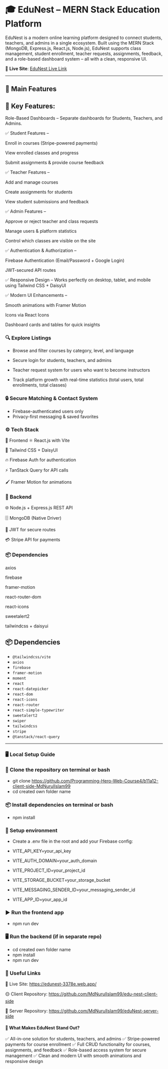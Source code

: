 # 🎓 EduNest – MERN Stack Education Platform

EduNest is a modern online learning platform designed to connect students, teachers, and admins in a single ecosystem. Built using the MERN Stack (MongoDB, Express.js, React.js, Node.js), EduNest supports class management, student enrollment, teacher requests, assignments, feedback, and a role-based dashboard system – all with a clean, responsive UI.

📍 **Live Site**: [EduNest Live Link](https://edunest-3378e.web.app/)

---

## 🚀 Main Features

## 🔑 Key Features:

Role-Based Dashboards – Separate dashboards for Students, Teachers, and Admins.

✅ Student Features –

Enroll in courses (Stripe-powered payments)

View enrolled classes and progress

Submit assignments & provide course feedback

✅ Teacher Features –

Add and manage courses

Create assignments for students

View student submissions and feedback

✅ Admin Features –

Approve or reject teacher and class requests

Manage users & platform statistics

Control which classes are visible on the site

✅ Authentication & Authorization –

Firebase Authentication (Email/Password + Google Login)

JWT-secured API routes

✅ Responsive Design – Works perfectly on desktop, tablet, and mobile using Tailwind CSS + DaisyUI

✅ Modern UI Enhancements –

Smooth animations with Framer Motion

Icons via React Icons

Dashboard cards and tables for quick insights

### 🔍 Explore Listings

- Browse and filter courses by category, level, and language

- Secure login for students, teachers, and admins

- Teacher request system for users who want to become instructors

- Track platform growth with real-time statistics (total users, total enrollments, total classes)

### 🔒 Secure Matching & Contact System

- Firebase-authenticated users only
- Privacy-first messaging & saved favorites

### ⚙️ Tech Stack

🔧 Frontend
⚛ React.js with Vite

🎨 Tailwind CSS + DaisyUI

🔥 Firebase Auth for authentication

⚡ TanStack Query for API calls

🖌 Framer Motion for animations

### 🧰 Backend

🌐 Node.js + Express.js REST API

🗄 MongoDB (Native Driver)

🔑 JWT for secure routes

💳 Stripe API for payments

### 📦 Dependencies

axios

firebase

framer-motion

react-router-dom

react-icons

sweetalert2

tailwindcss + daisyui

## 📦 Dependencies

- `@tailwindcss/vite`
- `axios`
- `firebase`
- `framer-motion`
- `moment`
- `react`
- `react-datepicker`
- `react-dom`
- `react-icons`
- `react-router`
- `react-simple-typewriter`
- `sweetalert2`
- `swiper`
- `tailwindcss`
- `stripe`
- `@tanstack/react-query`

---

### 🖥️ Local Setup Guide

### 📁 Clone the repository on terminal or bash

- git clone https://github.com/Programming-Hero-Web-Course4/b11a12-client-side-MdNurulIslam99
- cd created own folder name

### 📦 Install dependencies on terminal or bash

- npm install

### 🔐 Setup environment

- Create a .env file in the root and add your Firebase config:

- VITE_API_KEY=your_api_key
- VITE_AUTH_DOMAIN=your_auth_domain
- VITE_PROJECT_ID=your_project_id
- VITE_STORAGE_BUCKET=your_storage_bucket
- VITE_MESSAGING_SENDER_ID=your_messaging_sender_id
- VITE_APP_ID=your_app_id

### ▶️ Run the frontend app

- npm run dev

### 🖥️ Run the backend (if in separate repo)

- cd created own folder name
- npm install
- npm run dev

### 🔗 Useful Links

🔴 Live Site: https://edunest-3378e.web.app/

🟡 Client Repository: https://github.com/MdNurulIslam99/edu-nest-client-side

🔵 Server Repository: https://github.com/MdNurulIslam99/eduNest-server-side

#### 🌟 What Makes EduNest Stand Out?

✅ All-in-one solution for students, teachers, and admins
✅ Stripe-powered payments for course enrollment
✅ Full CRUD functionality for courses, assignments, and feedback
✅ Role-based access system for secure management
✅ Clean and modern UI with smooth animations and responsive design
